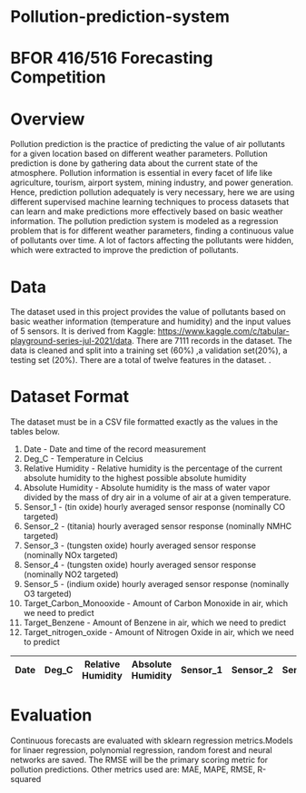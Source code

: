 # Pollution-prediction-system
BFOR 416/516 Forecasting Competition
====================================



# Overview
Pollution prediction is the practice of predicting the value of air pollutants for a given location based on different weather parameters. Pollution prediction is done by gathering data about the current state of the atmosphere. Pollution information is essential in every facet of life like agriculture, tourism, airport system, mining industry, and power generation. Hence, prediction pollution adequately is very necessary, here we are using different supervised machine learning techniques to process datasets that can learn and make predictions more effectively based on basic weather information. The pollution prediction system is modeled as a regression problem that is for different weather parameters, finding a continuous value of pollutants over time. A lot of factors affecting the pollutants were hidden, which were extracted to improve the prediction of pollutants.



# Data


The dataset used in this project provides the value of pollutants based on basic weather information (temperature and humidity) 
and the input values of 5 sensors. It is derived from Kaggle: https://www.kaggle.com/c/tabular-playground-series-jul-2021/data. 
There are 7111 records in the dataset. The data is cleaned and split into a training set (60%) ,a validation set(20%),
a testing set (20%). There are a total of twelve features in the dataset. .

# Dataset Format

The dataset must be in a CSV file formatted exactly as the
values in the tables below.  
1.	Date - Date and time of the record measurement
2.	Deg_C - Temperature in Celcius
3.	Relative Humidity - Relative humidity is the percentage of the current absolute humidity to the highest possible absolute humidity
4.	Absolute Humidity - Absolute humidity is the mass of water vapor divided by the mass of dry air in a volume of air at a given temperature.
5.	Sensor_1 - (tin oxide) hourly averaged sensor response (nominally CO targeted)
6.	Sensor_2 - (titania) hourly averaged sensor response (nominally NMHC targeted)
7.	Sensor_3 - (tungsten oxide) hourly averaged sensor response (nominally NOx targeted)
8.	Sensor_4 - (tungsten oxide) hourly averaged sensor response (nominally NO2 targeted)
9.	Sensor_5 - (indium oxide) hourly averaged sensor response (nominally O3 targeted)
10.	Target_Carbon_Monooxide - Amount of Carbon Monoxide in air, which we need to predict 
11.	Target_Benzene - Amount of Benzene in air, which we need to predict
12.	Target_nitrogen_oxide - Amount of Nitrogen Oxide in air, which we need to predict





| Date    | Deg_C   | Relative Humidity | Absolute Humidity|Sensor_1|Sensor_2|Sensor_3|Sensor_4|Sensor_5|Target_Carbon_Monooxide|Target_Benzene|Target_nitrogen_oxide|
|---------|---------|-------------------|------------------|--------|--------|--------|--------|--------|-----------------------|--------------|---------------------|




# Evaluation

Continuous forecasts are evaluated with sklearn regression metrics.Models for linaer regression, 
polynomial regression, random forest and neural networks are saved.
The RMSE will be the primary scoring metric for pollution predictions.
Other metrics used are: MAE, MAPE, RMSE, R-squared
